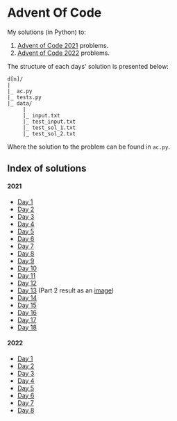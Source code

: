 # Advent Of Code

My solutions (in Python) to:

1.  [Advent of Code 2021](https://adventofcode.com/2021) problems.
2.  [Advent of Code 2022](https://adventofcode.com/2022) problems.

The structure of each days' solution is presented below:

```
d[n]/
|
|_ ac.py
|_ tests.py
|_ data/
     |
     |_ input.txt
     |_ test_input.txt
     |_ test_sol_1.txt
     |_ test_sol_2.txt
```

Where the solution to the problem can be found in `ac.py`.

## Index of solutions

#### 2021

- [Day 1](./2021/d1/ac.py)
- [Day 2](./2021/d2/ac.py)
- [Day 3](./2021/d3/ac.py)
- [Day 4](./2021/d4/ac.py)
- [Day 5](./2021/d5/ac.py)
- [Day 6](./2021/d6/ac.py)
- [Day 7](./2021/d7/ac.py)
- [Day 8](./2021/d8/ac.py)
- [Day 9](./2021/d9/ac.py)
- [Day 10](./2021/d10/ac.py)
- [Day 11](./2021/d11/ac.py)
- [Day 12](./2021/d12/ac.py)
- [Day 13](./2021/d13/ac.py) (Part 2 result as an [image](./2021/d13/p2_sol.png))
- [Day 14](./2021/d14/ac.py)
- [Day 15](./2021/d15/ac.py)
- [Day 16](./2021/d16/ac.py)
- [Day 17](./2021/d17/ac.py)
- [Day 18](./2021/d18/ac.py)

#### 2022

- [Day 1](./2022/d1/ac.py)
- [Day 2](./2022/d2/ac.py)
- [Day 3](./2022/d3/ac.py)
- [Day 4](./2022/d4/ac.py)
- [Day 5](./2022/d5/ac.py)
- [Day 6](./2022/d6/ac.py)
- [Day 7](./2022/d7/ac.py)
- [Day 8](./2022/d8/ac.py)
